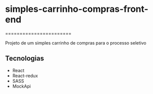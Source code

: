 # simples-carrinho-compras-front-end
=======================

Projeto de um simples carrinho de compras para o processo seletivo

Tecnologias
------------

* React
* React-redux
* SASS
* MockApi
